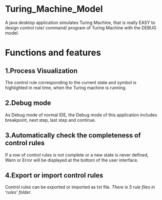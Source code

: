 # Turing_Machine_Model
A java desktop application simulates Turing Machine, that is really EASY to design control rule/ command/ program of Turing Machine with the DEBUG model.

# Functions and features
## 1.Process Visualization
The control rule corresponding to the current state and symbol is highlighted in real time, when the Turing machine is running.
## 2.Debug mode
As Debug mode of normal IDE, the Debug mode of this application includes breakpoint, next step, last step and continue.
## 3.Automatically check the completeness of control rules
If a row of control rules is not complete or a new state is never defined, Warn or Error will be displayed at the bottom of the user interface.
## 4.Export or import control rules
Control rules can be exported or imported as txt file. _There is 5 rule files in 'rules' folder_.
